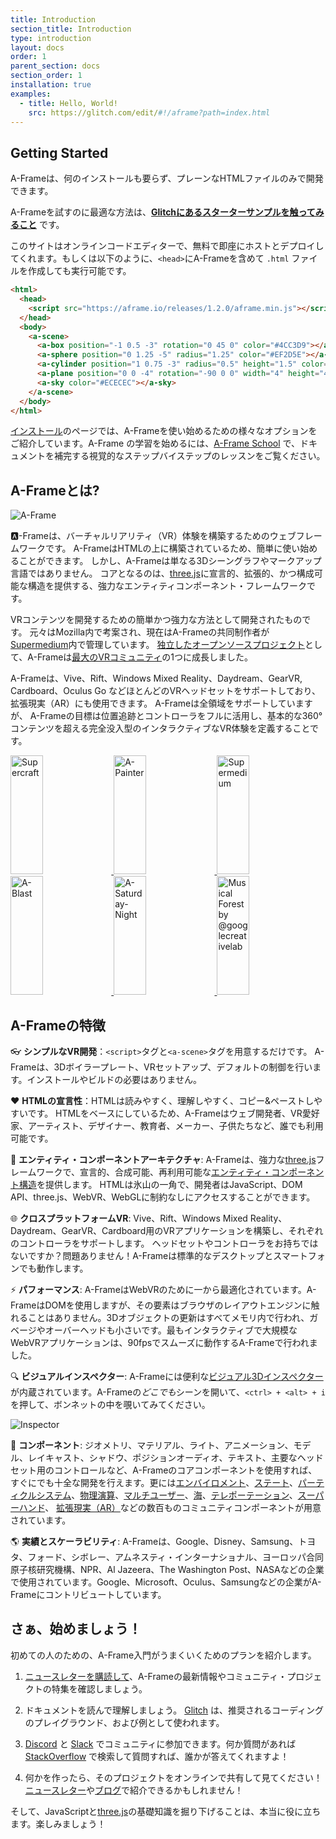 ```yaml
---
title: Introduction
section_title: Introduction
type: introduction
layout: docs
order: 1
parent_section: docs
section_order: 1
installation: true
examples:
  - title: Hello, World!
    src: https://glitch.com/edit/#!/aframe?path=index.html
---
```


[three.js]: https://threejs.org

## Getting Started

[glitch]: http://glitch.com/~aframe

A-Frameは、何のインストールも要らず、プレーンなHTMLファイルのみで開発できます。

A-Frameを試すのに最適な方法は、**[Glitchにあるスターターサンプルを触ってみること][glitch]** です。

このサイトはオンラインコードエディターで、無料で即座にホストとデプロイしてくれます。もしくは以下のように、`<head>`にA-Frameを含めて `.html` ファイルを作成しても実行可能です。

```html
<html>
  <head>
    <script src="https://aframe.io/releases/1.2.0/aframe.min.js"></script>
  </head>
  <body>
    <a-scene>
      <a-box position="-1 0.5 -3" rotation="0 45 0" color="#4CC3D9"></a-box>
      <a-sphere position="0 1.25 -5" radius="1.25" color="#EF2D5E"></a-sphere>
      <a-cylinder position="1 0.75 -3" radius="0.5" height="1.5" color="#FFC65D"></a-cylinder>
      <a-plane position="0 0 -4" rotation="-90 0 0" width="4" height="4" color="#7BC8A4"></a-plane>
      <a-sky color="#ECECEC"></a-sky>
    </a-scene>
  </body>
</html>
```

[Installation]: ./installation.md
[school]: https://aframe.io/school/

[インストール][Installation]のページでは、A-Frameを使い始めるための様々なオプションをご紹介しています。A-Frame の学習を始めるには、[A-Frame School][school] で、ドキュメントを補完する視覚的なステップバイステップのレッスンをご覧ください。

##  A-Frameとは?

[github]: https://github.com/aframevr/
[community]: https://aframe.io/community/

![A-Frame](https://cloud.githubusercontent.com/assets/674727/25392020/6f011d10-298c-11e7-845e-c3c5baebd14d.jpg)

:a:-Frameは、バーチャルリアリティ（VR）体験を構築するためのウェブフレームワークです。
A-FrameはHTMLの上に構築されているため、簡単に使い始めることができます。
しかし、A-Frameは単なる3Dシーングラフやマークアップ言語ではありません。
コアとなるのは、[three.js]に宣言的、拡張的、かつ構成可能な構造を提供する、強力なエンティティコンポーネント・フレームワークです。

VRコンテンツを開発するための簡単かつ強力な方法として開発されたものです。
元々はMozilla内で考案され、現在はA-Frameの共同制作者が[Supermedium](https://supermedium.com)内で管理しています。
[独立したオープンソースプロジェクト][github]として、A-Frameは[最大のVRコミュニティ][community]の1つに成長しました。

A-Frameは、Vive、Rift、Windows Mixed Reality、Daydream、GearVR, Cardboard、Oculus Go などほとんどのVRヘッドセットをサポートしており、拡張現実（AR）にも使用できます。
A-Frameは全領域をサポートしていますが、 A-Frameの目標は位置追跡とコントローラをフルに活用し、基本的な360&deg;コンテンツを超える完全没入型のインタラクティブなVR体験を定義することです。

<div class="docs-introduction-examples">
  <a href="https://supermedium.com/supercraft">
    <img alt="Supercraft" target="_blank" src="https://user-images.githubusercontent.com/674727/41085457-f5429566-69eb-11e8-92e5-3210e4c6c4a0.gif" height="190" width="32%">
  </a>
  <a href="https://aframe.io/a-painter/?url=https://ucarecdn.com/962b242b-87a9-422c-b730-febdc470f203/">
    <img alt="A-Painter" target="_blank" src="https://cloud.githubusercontent.com/assets/674727/24531388/acfc3dda-156d-11e7-8563-5bd75252f70f.gif" height="190" width="32%">
  </a>
  <a href="https://supermedium.com">
    <img alt="Supermedium" target="_blank" src="https://user-images.githubusercontent.com/674727/37294616-7212cd20-25d3-11e8-9e7f-c0c61074f1e0.png" height="190" width="32%">
  </a>
  <a href="https://aframe.io/a-blast/">
    <img alt="A-Blast" target="_blank" src="https://cloud.githubusercontent.com/assets/674727/24531440/0336e66e-156e-11e7-95c2-f2e6ebc0393d.gif" height="190" width="32%">
  </a>
  <a href="https://aframe.io/a-saturday-night/">
    <img alt="A-Saturday-Night" target="_blank" src="https://cloud.githubusercontent.com/assets/674727/24531477/44272daa-156e-11e7-8ef9-d750ed430f3a.gif" height="190" width="32%">
  </a>
  <a href="https://github.com/googlecreativelab/webvr-musicalforest">
    <img alt="Musical Forest by @googlecreativelab" target="_blank" src="https://cloud.githubusercontent.com/assets/674727/25109861/b8e9ec48-2394-11e7-8f2d-ea1cd9df69c8.gif" height="190" width="32%">
  </a>
</div>

## A-Frameの特徴

:eyeglasses: **シンプルなVR開発**：`<script>`タグと`<a-scene>`タグを用意するだけです。
A-Frameは、3Dボイラープレート、VRセットアップ、デフォルトの制御を行います。インストールやビルドの必要はありません。

:heart: **HTMLの宣言性**：HTMLは読みやすく、理解しやすく、コピー&ペーストしやすいです。
HTMLをベースにしているため、A-Frameはウェブ開発者、VR愛好家、アーティスト、デザイナー、教育者、メーカー、子供たちなど、誰でも利用可能です。

:electric_plug: **エンティティ・コンポーネントアーキテクチャ**: A-Frameは、強力な[three.js]フレームワークで、宣言的、合成可能、再利用可能な[エンティティ・コンポーネント構造][ecs]を提供します。
HTMLは氷山の一角で、開発者はJavaScript、DOM API、three.js、WebVR、WebGLに制約なしにアクセスすることができます。


:globe_with_meridians: **クロスプラットフォームVR**: Vive、Rift、Windows Mixed Reality、Daydream、GearVR、Cardboard用のVRアプリケーションを構築し、それぞれのコントローラをサポートします。
ヘッドセットやコントローラをお持ちではないですか？問題ありません！A-Frameは標準的なデスクトップとスマートフォンでも動作します。

[ecs]: ./entity-component-system.md

[A-Painter]: https://github.com/aframevr/a-painter
[Tilt Brush]: https://www.tiltbrush.com/

:zap: **パフォーマンス**: A-FrameはWebVRのために一から最適化されています。A-FrameはDOMを使用しますが、その要素はブラウザのレイアウトエンジンに触れることはありません。3Dオブジェクトの更新はすべてメモリ内で行われ、ガベージやオーバーヘッドも小さいです。最もインタラクティブで大規模なWebVRアプリケーションは、90fpsでスムーズに動作するA-Frameで行われました。

[inspector]: ./visual-inspector-and-dev-tools.md

:mag: **ビジュアルインスペクター**: A-Frameには便利な[ビジュアル3Dインスペクター][inspector]が内蔵されています。A-Frameの*どこでも*シーンを開いて、`<ctrl> + <alt> + i`を押して、ボンネットの中を覗いてみてください。

![Inspector](https://cloud.githubusercontent.com/assets/674727/25377018/27be9cce-295b-11e7-9098-3e85ac1fe172.gif)

[augmented reality]: https://github.com/jeromeetienne/AR.js#augmented-reality-for-the-web-in-less-than-10-lines-of-html
[environment]: https://github.com/supermedium/aframe-environment-component
[multiuser]: https://github.com/haydenjameslee/networked-aframe
[oceans]: https://github.com/donmccurdy/aframe-extras/tree/master/src/primitives
[particle systems]: https://github.com/IdeaSpaceVR/aframe-particle-system-component
[physics]: https://github.com/donmccurdy/aframe-physics-system
[state]: https://npmjs.com/package/aframe-state-component
[super hands]: https://github.com/wmurphyrd/aframe-super-hands-component
[teleportation]: https://github.com/fernandojsg/aframe-teleport-controls

:runner: **コンポーネント**: ジオメトリ、マテリアル、ライト、アニメーション、モデル、レイキャスト、シャドウ、ポジションオーディオ、テキスト、主要なヘッドセット用のコントロールなど、A-Frameのコアコンポーネントを使用すれば、すぐにでも十全な開発を行えます。更には[エンバイロメント][environment]、[ステート][state]、[パーティクルシステム][particle
systems]、[物理演算][physics]、[マルチユーザー][multiuser]、[海][oceans]、[テレポーテーション][teleportation]、[スーパーハンド][super hands]、
[拡張現実（AR）][augmented reality]などの数百ものコミュニティコンポーネントが用意されています。

:earth_americas: **実績とスケーラビリティ**: A-Frameは、Google、Disney、Samsung、トヨタ、フォード、シボレー、アムネスティ・インターナショナル、ヨーロッパ合同原子核研究機構、NPR、Al Jazeera、The Washington Post、NASAなどの企業で使用されています。Google、Microsoft、Oculus、Samsungなどの企業がA-Frameにコントリビュートしています。


## さぁ、始めましょう！

[Discord]: https://supermedium.com/discord
[slack]: https://aframevr.slack.com/join/shared_invite/zt-f6rne3ly-ekVaBU~Xu~fsZHXr56jacQ

初めての人のための、A-Frame入門がうまくいくためのプランを紹介します。


1. [ニュースレターを購読して](https://aframe.io/subscribe/)、A-Frameの最新情報やコミュニティ・プロジェクトの特集を確認しましょう。

2. ドキュメントを読んで理解しましょう。
[Glitch](https://glitch.com/~aframe) は、推奨されるコーディングのプレイグラウンド、および例として使われます。

3. [Discord] と [Slack] でコミュニティに参加できます。何か質問があれば [StackOverflow](http://stackoverflow.com/questions/ask/?tags=aframe) で検索して質問すれば、誰かが答えてくれますよ！

4. 何かを作ったら、そのプロジェクトをオンラインで共有して見てください！
[ニュースレター](https://aframe.io/subscribe/)や[ブログ](https://aframe.io/blog/)で紹介できるかもしれません！

そして、JavaScriptと[three.js](https://threejs.org/)の基礎知識を掘り下げることは、本当に役に立ちます。楽しみましょう！
